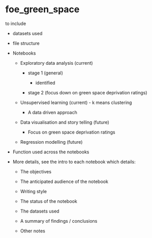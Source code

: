 # foe_green_space

to include

-   datasets used

-   file structure

-   Notebooks

    -   Exploratory data analysis (current)

        -   stage 1 (general)

            -   identified

        -   stage 2 (focus down on green space deprivation ratings)

    -   Unsupervised learning (current) - k means clustering

        -   A data driven approach

    -   Data visualisation and story telling (future)

        -   Focus on green space deprivation ratings

    -   Regression modelling (future)

-   Function used across the notebooks

-   More details, see the intro to each notebook which details:

    -   The objectives

    -   The anticipated audience of the notebook

    -   Writing style

    -   The status of the notebook

    -   The datasets used

    -   A summary of findings / conclusions

    -   Other notes
